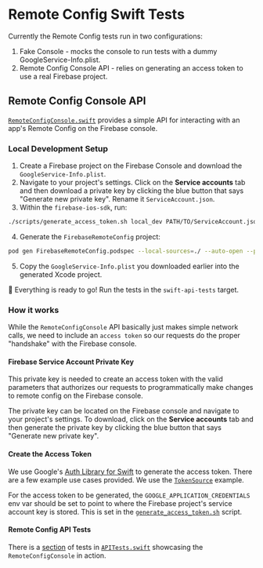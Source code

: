 # Remote Config Swift Tests

Currently the Remote Config tests run in two configurations:
1. Fake Console - mocks the console to run tests with a dummy GoogleService-Info.plist.
2. Remote Config Console API - relies on generating an access token to use a real Firebase project.

## Remote Config Console API

[`RemoteConfigConsole.swift`](https://github.com/firebase/firebase-ios-sdk/blob/master/FirebaseRemoteConfigSwift/Tests/SwiftAPI/RemoteConfigConsole.swift)
provides a simple API for interacting with an app's Remote Config on the
Firebase console.

### Local Development Setup
1. Create a Firebase project on the Firebase Console and download
the  `GoogleService-Info.plist`.
2. Navigate to your project's settings. Click on the **Service accounts** tab and
then download a private key by clicking the blue button that says "Generate new private key".
Rename it `ServiceAccount.json`.
3. Within the `firebase-ios-sdk`, run:
```bash
./scripts/generate_access_token.sh local_dev PATH/TO/ServiceAccount.json FirebaseRemoteConfigSwift/Tests/AccessToken.json
```
4. Generate the `FirebaseRemoteConfig` project:
```bash
pod gen FirebaseRemoteConfig.podspec --local-sources=./ --auto-open --platforms=ios
```
5. Copy the `GoogleService-Info.plist` you downloaded earlier into the generated
Xcode project.

🚀 Everything is ready to go! Run the tests in the `swift-api-tests` target.


### How it works

While the `RemoteConfigConsole` API basically just makes simple network calls,
we need to include an `access token` so our requests do the proper "handshake" with the Firebase console.

#### Firebase Service Account Private Key
This private key is needed to create an access token with the valid parameters
that authorizes our requests to programmatically make changes to remote config on the Firebase console.

The private key can be located on the Firebase console and navigate to your project's settings. To download,
click on the **Service accounts** tab and then generate the private key by clicking
the blue button that says "Generate new private key".

#### Create the Access Token
We use Google's [Auth Library for Swift](https://github.com/googleapis/google-auth-library-swift)
to generate the access token. There are a few example use cases provided. We use the
[`TokenSource`](https://github.com/googleapis/google-auth-library-swift/blob/master/Sources/Examples/TokenSource/main.swift)
example.

For the access token to be generated, the `GOOGLE_APPLICATION_CREDENTIALS` env var should be set to point to where the
Firebase project's service account key is stored. This is set in the
[`generate_access_token.sh`](https://github.com/firebase/firebase-ios-sdk/blob/master/scripts/generate_access_token.sh)
script.

#### Remote Config API Tests
There is a [section](https://github.com/firebase/firebase-ios-sdk/blob/master/FirebaseRemoteConfigSwift/Tests/SwiftAPI/APITests.swift#L210)
of tests in [`APITests.swift`](https://github.com/firebase/firebase-ios-sdk/blob/master/FirebaseRemoteConfigSwift/Tests/SwiftAPI/APITests.swift)
showcasing the  `RemoteConfigConsole` in action.
